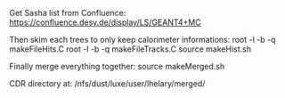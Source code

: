 Get Sasha list from Confluence: https://confluence.desy.de/display/LS/GEANT4+MC

Then skim each trees to only keep calorimeter informations:
root -l -b -q makeFileHits.C
root -l -b -q makeFileTracks.C
source makeHist.sh

Finally merge everything together:
source makeMerged.sh


CDR directory at:
/nfs/dust/luxe/user/lhelary/merged/
